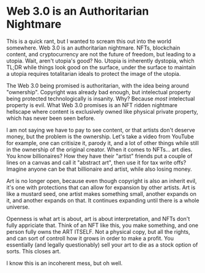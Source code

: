 # Web 3.0 is an Authoritarian Nightmare
This is a quick rant, but I wanted to scream this out into the world somewhere.
Web 3.0 is an authoritarian nightmare. NFTs, blockchain content, and cryptocurrency
are not the future of freedom, but leading to a utopia. Wait, aren't utopia's good?
No. Utopia is inherently dystopia, which TL;DR while things look good on the surface,
under the surface to maintain a utopia requires totalitarian ideals to protect the image
of the utopia. 

The Web 3.0 being promised is authoritarian, with the idea being around "ownership". 
Copyright was already bad enough, but intelectual property being protected technologically
is insanity. Why? Because *most* intelectual property is evil. What Web 3.0 promises is an
NFT ridden nightmare hellscape where content is exclusively owned like physical private property,
which has never been seen before. 

I am not saying we have to pay to see content, or that artists don't deserve money,
but the problem is the ownership. Let's take a video from YouTube for example, one can
critisize it, parody it, and a lot of other things while still in the ownership of the
original creator. When it comes to NFTs... art dies. You know billionaires? How they have
their "artist" friends put a couple of lines on a canvas and call it "abstract art", then
use it for tax write offs? Imagine anyone can be that billionaire and artist, while also losing
money.

Art is no longer open, because even though copyright is also an inherit evil, it's one
with protections that can allow for expansion by other artists. Art is like a mustard seed,
one artist makes something small, another expands on it, and another expands on that. It continues
expanding until there is a whole universe. 

Openness is what art is about, art is about interpretation, and NFTs don't fully
appriciate that. Think of an NFT like this, you make something, and one person fully
owns the ART ITSELF. Not a physical copy, but all the rights, and can sort of controll
how it grows in order to make a profit. You essentially (and legally questionably) sell
your art to die as a stock option of sorts. This closes art.

I know this is an incoherent mess, but oh well.
